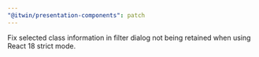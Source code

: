 ```yaml
---
"@itwin/presentation-components": patch
---
```


Fix selected class information in filter dialog not being retained when using React 18 strict mode.
